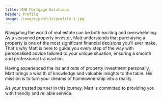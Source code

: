 ```yaml
---
title: MJO Mortgage Solutions
header: Profile
image: /images/profile/profile-1.jpg
---
```


Navigating the world of real estate can be both exciting and overwhelming. As a seasoned property investor, Matt understands that purchasing a property is one of the most significant financial decisions you'll ever make. That's why Matt is here to guide you every step of the way with personalised advice tailored to your unique situation, ensuring a smooth and professional transaction. 

Having experienced the ins and outs of property investment personally, Matt brings a wealth of knowledge and valuable insights to the table. His mission is to turn your dreams of homeownership into a reality. 

As your trusted partner in this journey, Matt is committed to providing you with friendly and reliable service.